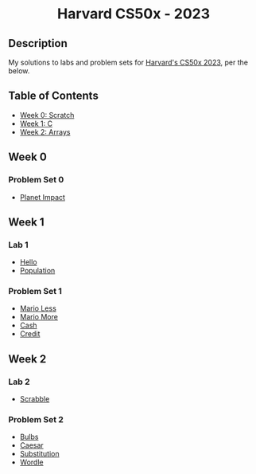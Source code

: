 <h1 align="center">
  Harvard CS50x - 2023
</h1>

## Description

My solutions to labs and problem sets for [Harvard's CS50x 2023](https://cs50.harvard.edu/x/2023/), per the below.

## Table of Contents

- [Week 0: Scratch](#week-0)
- [Week 1: C](#week-1)
- [Week 2: Arrays](#week-2)



## Week 0

### Problem Set 0

* [Planet Impact](week0/pset0/Planet-Impact.sb3)

## Week 1

### Lab 1

* [Hello](week1/lab1/hello.c)
* [Population](week1/lab1/population.c)

### Problem Set 1

* [Mario Less](week1/pset1/mario-less.c)
* [Mario More](week1/pset1/mario-more.c)
* [Cash](week1/pset1/cash.c)
* [Credit](week1/pset1/credit.c)

## Week 2

### Lab 2

* [Scrabble](week2/lab2/scrabble.c)

### Problem Set 2

* [Bulbs](week2/pset2/bulbs.c)
* [Caesar](week2/pset2/caesar.c)
* [Substitution](week2/pset2/substitution.c)
* [Wordle](week2/pset2/wordle.c)



